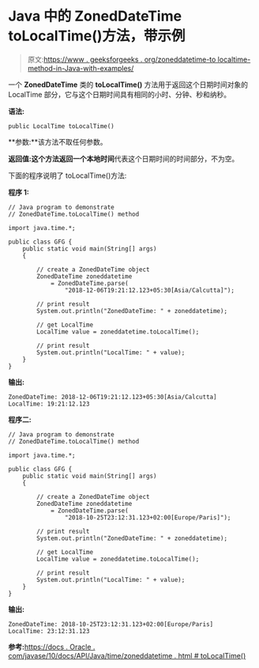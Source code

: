 # Java 中的 ZonedDateTime toLocalTime()方法，带示例

> 原文:[https://www . geeksforgeeks . org/zoneddatetime-to localtime-method-in-Java-with-examples/](https://www.geeksforgeeks.org/zoneddatetime-tolocaltime-method-in-java-with-examples/)

一个 **ZonedDateTime** 类的 **toLocalTime()** 方法用于返回这个日期时间对象的 LocalTime 部分，它与这个日期时间具有相同的小时、分钟、秒和纳秒。

**语法:**

```
public LocalTime toLocalTime()

```

**参数:**该方法不取任何参数。

**返回值:**这个方法返回一个**本地时间**代表这个日期时间的时间部分，不为空。

下面的程序说明了 toLocalTime()方法:

**程序 1:**

```
// Java program to demonstrate
// ZonedDateTime.toLocalTime() method

import java.time.*;

public class GFG {
    public static void main(String[] args)
    {

        // create a ZonedDateTime object
        ZonedDateTime zoneddatetime
            = ZonedDateTime.parse(
                "2018-12-06T19:21:12.123+05:30[Asia/Calcutta]");

        // print result
        System.out.println("ZonedDateTime: " + zoneddatetime);

        // get LocalTime
        LocalTime value = zoneddatetime.toLocalTime();

        // print result
        System.out.println("LocalTime: " + value);
    }
}
```

**输出:**

```
ZonedDateTime: 2018-12-06T19:21:12.123+05:30[Asia/Calcutta]
LocalTime: 19:21:12.123

```

**程序二:**

```
// Java program to demonstrate
// ZonedDateTime.toLocalTime() method

import java.time.*;

public class GFG {
    public static void main(String[] args)
    {

        // create a ZonedDateTime object
        ZonedDateTime zoneddatetime
            = ZonedDateTime.parse(
                "2018-10-25T23:12:31.123+02:00[Europe/Paris]");

        // print result
        System.out.println("ZonedDateTime: " + zoneddatetime);

        // get LocalTime
        LocalTime value = zoneddatetime.toLocalTime();

        // print result
        System.out.println("LocalTime: " + value);
    }
}
```

**输出:**

```
ZonedDateTime: 2018-10-25T23:12:31.123+02:00[Europe/Paris]
LocalTime: 23:12:31.123

```

**参考:**[https://docs . Oracle . com/javase/10/docs/API/Java/time/zoneddatetime . html # toLocalTime()](https://docs.oracle.com/javase/10/docs/api/java/time/ZonedDateTime.html#toLocalTime())